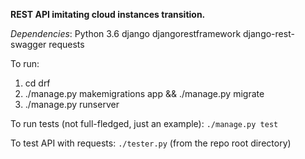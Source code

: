 **REST API imitating cloud instances transition.**

*Dependencies*:
Python 3.6
django
djangorestframework
django-rest-swagger
requests

To run:
1. cd drf
2. ./manage.py makemigrations app && ./manage.py migrate
3. ./manage.py runserver

To run tests (not full-fledged, just an example):
`./manage.py test`

To test API with requests:
`./tester.py` (from the repo root directory)
